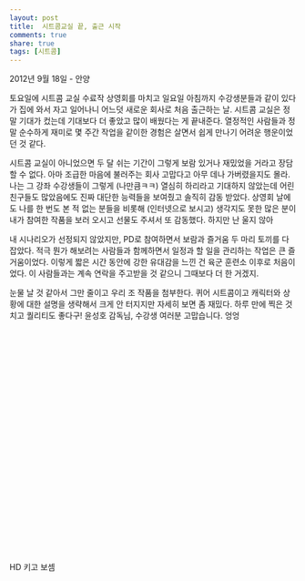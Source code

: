 ```yaml
---
layout: post
title:  시트콤교실 끝, 출근 시작
comments: true
share: true
tags: [시트콤]
---
```

<p class="meta">2012년 9월 18일 - 안양</p>

토요일에 시트콤 교실 수료작 상영회를 마치고 일요일 아침까지 수강생분들과 같이 있다가 집에 와서 자고 일어나니 어느덧 새로운 회사로 처음 출근하는 날. 시트콤 교실은 정말 기대가 컸는데 기대보다 더 좋았고 많이 배웠다는 게 끝내준다. 열정적인 사람들과 정말 순수하게 재미로 몇 주간 작업을 같이한 경험은 살면서 쉽게 만나기 어려운 행운이었던 것 같다. 

시트콤 교실이 아니었으면 두 달 쉬는 기간이 그렇게 보람 있거나 재밌었을 거라고 장담할 수 없다. 아마 조급한 마음에 불러주는 회사 고맙다고 아무 데나 가버렸을지도 몰라. 나는 그 강좌 수강생들이 그렇게 (나만큼ㅋㅋ) 열심히 하리라고 기대하지 않았는데 어린 친구들도 많았음에도 진짜 대단한 능력들을 보여줬고 솔직히 감동 받았다. 상영회 날에도 나를 한 번도 본 적 없는 분들을 비롯해 (인터넷으로 보시고) 생각지도 못한 많은 분이 내가 참여한 작품을 보러 오시고 선물도 주셔서 또 감동했다. 하지만 난 울지 않아 

내 시나리오가 선정되지 않았지만, PD로 참여하면서 보람과 즐거움 두 마리 토끼를 다 잡았다. 적극 뭔가 해보려는 사람들과 함께하면서 일정과 할 일을 관리하는 작업은 큰 즐거움이었다. 이렇게 짧은 시간 동안에 강한 유대감을 느낀 건 육군 훈련소 이후로 처음이었다. 이 사람들과는 계속 연락을 주고받을 것 같으니  그때보다 더 한 거겠지. 

눈물 날 것 같아서 그만 줄이고 우리 조 작품을 첨부한다. 퀴어 시트콤이고 캐릭터와 상황에 대한 설명을 생략해서 크게 안 터지지만 자세히 보면 좀 재밌다. 하루 만에 찍은 것 치고 퀄리티도 좋다구! 윤성호 감독님, 수강생 여러분 고맙습니다. 엉엉

<object width="700" height="394"><param name="movie" value="http://www.youtube.com/v/H4afedL5oYI?version=3&amp;hl=ko_KR&amp;rel=0"></param><param name="allowFullScreen" value="true"></param><param name="allowscriptaccess" value="always"></param><embed src="http://www.youtube.com/v/H4afedL5oYI?version=3&amp;hl=ko_KR&amp;rel=0" type="application/x-shockwave-flash" width="700" height="394" allowscriptaccess="always" allowfullscreen="true"></embed></object>

HD 키고 보셈